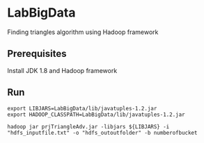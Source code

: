 # LabBigData

Finding triangles algorithm using Hadoop framework

## Prerequisites

Install JDK 1.8 and Hadoop framework

## Run

```
export LIBJARS=LabBigData/lib/javatuples-1.2.jar
export HADOOP_CLASSPATH=LabBigData/lib/javatuples-1.2.jar

hadoop jar prjTriangleAdv.jar -libjars ${LIBJARS} -i "hdfs_inputfile.txt" -o "hdfs_outoutfolder" -b numberofbucket

```

